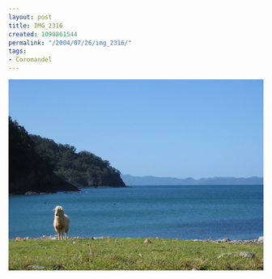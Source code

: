 ```yaml
---
layout: post
title: IMG_2316
created: 1090861544
permalink: "/2004/07/26/img_2316/"
tags:
- Coromandel
---
```


<img src="/image/images/img_2316-775.jpg"/>

